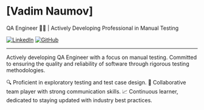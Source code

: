 # [Vadim Naumov]
QA Engineer 👨‍💻 | Actively Developing Professional in Manual Testing

[![LinkedIn](https://img.shields.io/badge/LinkedIn-YourProfile-blue)](https://www.linkedin.com/in/Naumov94)
[![GitHub](https://img.shields.io/badge/GitHub-YourProfile-green)](https://github.com/Naumov94)

---

Actively developing QA Engineer with a focus on manual testing. Committed to ensuring the quality and reliability of software through rigorous testing methodologies.

🔍 Proficient in exploratory testing and test case design.
🤝 Collaborative team player with strong communication skills.
📈 Continuous learner, dedicated to staying updated with industry best practices.